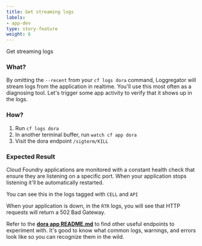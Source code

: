 ```yaml
---
title: Get streaming logs
labels:
- app-dev
type: story-feature
weight: 6
---
```


Get streaming logs
### What?
By omitting the `--recent` from your `cf logs dora` command, Loggregator will stream logs from the application in realtime. You'll use this most often as a diagnosing tool. Let's trigger some app activity to verify that it shows up in the logs.

### How?
1. Run `cf logs dora`
1. In another terminal buffer, run `watch cf app dora`
1. Visit the dora endpoint `/sigterm/KILL`

### Expected Result
Cloud Foundry applications are monitored with a constant health check that ensure they are listening on a specific port. When your application stops listening it'll be automatically restarted. 

You can see this in the logs tagged with `CELL` and `API`

When your application is down, in the `RTR` logs, you will see that HTTP requests will return a 502 Bad Gateway.

Refer to the **[dora app README.md](https://github.com/cloudfoundry/cf-acceptance-tests/tree/master/assets/dora)** to find other useful endpoints to experiment with. It's good to know what common logs, warnings, and errors look like so you can recognize them in the wild.